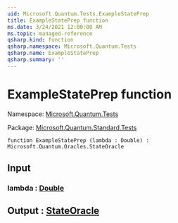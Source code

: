 ```yaml
---
uid: Microsoft.Quantum.Tests.ExampleStatePrep
title: ExampleStatePrep function
ms.date: 3/24/2021 12:00:00 AM
ms.topic: managed-reference
qsharp.kind: function
qsharp.namespace: Microsoft.Quantum.Tests
qsharp.name: ExampleStatePrep
qsharp.summary: ''
---
```


# ExampleStatePrep function

Namespace: [Microsoft.Quantum.Tests](xref:Microsoft.Quantum.Tests)

Package: [Microsoft.Quantum.Standard.Tests](https://nuget.org/packages/Microsoft.Quantum.Standard.Tests)




```qsharp
function ExampleStatePrep (lambda : Double) : Microsoft.Quantum.Oracles.StateOracle
```


## Input

### lambda : [Double](xref:microsoft.quantum.lang-ref.double)





## Output : [StateOracle](xref:Microsoft.Quantum.Oracles.StateOracle)

